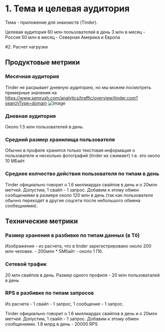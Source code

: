 # 1. Тема и целевая аудитория
Тема - приложение для знакомств (Tinder). 

Целевая аудитория
60 млн пользователей в день
3 млн в месяц - Россия
50 млн в месяц - Северная Америка и Европа

#2. Расчет нагрузки
## Продуктовые метрики

### Месячная аудитория

Tinder не расрывает дневную аудиторию, но мы можем посмотреть примерные значения на https://www.semrush.com/analytics/traffic/overview/tinder.com?searchType=domain
![image](https://user-images.githubusercontent.com/33177954/135096543-9e4b5b9e-bb0c-41d8-8525-d57a68e96af1.png)

### Дневная аудитория

Около 1.5 млн пользователей в день.

### Средний размер хранилища пользователя
Обычно в профиле хранится только текстовая информация о пользователе и несколько фотографий (tinder их сжимает)
т.е. это около 10 МБайт.

### Среднее колчество действия пользователя по типам в день
Tinder официально говорит о 1.6 миллиардах свайпов в день и о 20млн метчей.
Допустим, 1 свайп - 1 запрос. Добавим к этому обмен сообщениями в размере около 120 млн в день (так как пользователи обычно переходят в другие соцсети после небольшого обмена сообещниями).

## Технические метрики

### Размер хранения в разбивке по типам данных (в Тб) 
Изображения - из расчета, что в tinder зарегистрировано около 200 млн человек. - 200млн * 5Мбайт - около 1 Пб.

### Сетевой трафик 
20 млн свайпов в день. Размер одного профиля - 20 млн пользоваталей в день

### RPS в разбивке по типам запросов
Из расчета - 1 свайп - 1 запрос, 1 сообщение - 1 запрос. 

Tinder официально говорит о 1.6 миллиардах свайпов в день и о 20млн метчей.
Допустим, 1 свайп - 1 запрос. Добавим к этому обмен сообщениями.
1.8 млрд в день - 20000 RPS


